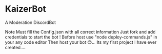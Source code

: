 # KaizerBot
A Moderation DiscordBot

Note Must fill the Config.json with all correct information
Just fork and add credentials to start the bot !
Before host use "node deploy-commands.js" in your any code editor
Then host your bot 😊...
Its my first project I have ever created....
